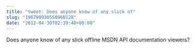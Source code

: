 ```yaml
---
title: "tweet: Does anyone know of any slick of"
slug: "196790930550960128"
date: "2012-04-30T02:39:48+00:00"
---
```

Does anyone know of any slick offline MSDN API documentation viewers?